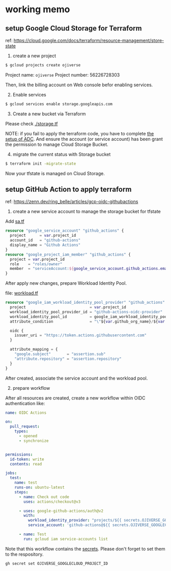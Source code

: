 # working memo

## setup Google Cloud Storage for Terraform

ref: https://cloud.google.com/docs/terraform/resource-management/store-state

1. create a new project

```bash
$ gcloud projects create ojiverse
```

Project name: `ojiverse`
Project number: 56226728303

Then, link the billing account on Web console befor enabling services.

2. Enable services

```bash
$ gcloud services enable storage.googleapis.com
```

3. Create a new bucket via Terraform

Please check [./storage.tf](./storage.tf)

NOTE: if you fail to apply the terraform code, you have to complete [the setup of ADC](https://cloud.google.com/docs/authentication/provide-credentials-adc?hl=ja). And ensure the account (or service account) has been grant the permission to manage Cloud Storage Bucket.

4. migrate the current status with Storage bucket

```bash
$ terraform init -migrate-state
```

Now your tfstate is managed on Cloud Storage.

## setup GitHub Action to apply terraform

ref: https://zenn.dev/ring_belle/articles/gcp-oidc-githubactions

1. create a new service account to manage the storage bucket for tfstate

Add [sa.tf](./sa.tf)

```terraform
resource "google_service_account" "github_actions" {
  project      = var.project_id
  account_id   = "github-actions"
  display_name = "Github Actions"
}
resource "google_project_iam_member" "github_actions" {
  project = var.project_id
  role    = "roles/owner"
  member  = "serviceAccount:${google_service_account.github_actions.email}"
}
```

After apply new changes, prepare Workload Identity Pool.

file: [workload.tf](./workload.tf)

```terraform
resource "google_iam_workload_identity_pool_provider" "github_actions" {
  project                            = var.project_id
  workload_identity_pool_provider_id = "github-actions-oidc-provider"
  workload_identity_pool_id          = google_iam_workload_identity_pool.github_actions.workload_identity_pool_id
  attribute_condition                = "\"${var.github_org_name}/${var.github_org_name}\" == assertion.repository"

  oidc {
    issuer_uri = "https://token.actions.githubusercontent.com"
  }

  attribute_mapping = {
    "google.subject"       = "assertion.sub"
    "attribute.repository" = "assertion.repository"
  }
}
```
After created, associate the service account and the workload pool.

2. prepare workflow

After all resources are created, create a new workflow within OIDC authentication like:

```yaml
name: OIDC Actions

on:
  pull_request:
    types:
      - opened
      - synchronize


permissions:
  id-token: write
  contents: read

jobs:
  test:
    name: test
    runs-on: ubuntu-latest
    steps:
      - name: Check out code
        uses: actions/checkout@v3

      - uses: google-github-actions/auth@v2
        with:
          workload_identity_provider: "projects/${{ secrets.OJIVERSE_GOOGLECLOUD_PROJECT_ID }}/locations/global/workloadIdentityPools/github-actions-oidc/providers/github-actions-oidc-provider"
          service_account: 'github-actions@${{ secrets.OJIVERSE_GOOGLECLOUD_PROJECT_ID }}.iam.gserviceaccount.com'

      - name: Test
        run: gcloud iam service-accounts list
```

Note that this workflow contains the [secrets](https://docs.github.com/en/actions/security-for-github-actions/security-guides/using-secrets-in-github-actions). Please don't forget to set them to the respository.

```bash
gh secret set OJIVERSE_GOOGLECLOUD_PROJECT_ID
```